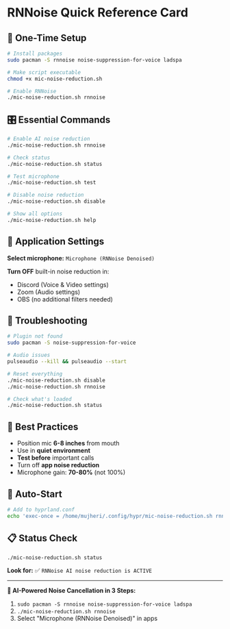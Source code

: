 # RNNoise Quick Reference Card

## 🚀 One-Time Setup
```bash
# Install packages
sudo pacman -S rnnoise noise-suppression-for-voice ladspa

# Make script executable
chmod +x mic-noise-reduction.sh

# Enable RNNoise
./mic-noise-reduction.sh rnnoise
```

## 🎛️ Essential Commands
```bash
# Enable AI noise reduction
./mic-noise-reduction.sh rnnoise

# Check status
./mic-noise-reduction.sh status

# Test microphone
./mic-noise-reduction.sh test

# Disable noise reduction
./mic-noise-reduction.sh disable

# Show all options
./mic-noise-reduction.sh help
```

## 📱 Application Settings
**Select microphone:** `Microphone (RNNoise Denoised)`

**Turn OFF** built-in noise reduction in:
- Discord (Voice & Video settings)
- Zoom (Audio settings)
- OBS (no additional filters needed)

## 🔧 Troubleshooting
```bash
# Plugin not found
sudo pacman -S noise-suppression-for-voice

# Audio issues
pulseaudio --kill && pulseaudio --start

# Reset everything
./mic-noise-reduction.sh disable
./mic-noise-reduction.sh rnnoise

# Check what's loaded
./mic-noise-reduction.sh status
```

## 🎯 Best Practices
- Position mic **6-8 inches** from mouth
- Use in **quiet environment**
- **Test before** important calls
- Turn off **app noise reduction**
- Microphone gain: **70-80%** (not 100%)

## 🔄 Auto-Start
```bash
# Add to hyprland.conf
echo 'exec-once = /home/mujheri/.config/hypr/mic-noise-reduction.sh rnnoise' >> ~/.config/hypr/hyprland.conf
```

## 📋 Status Check
```bash
./mic-noise-reduction.sh status
```
**Look for:** ✅ `RNNoise AI noise reduction is ACTIVE`

---
**🎤 AI-Powered Noise Cancellation in 3 Steps:**
1. `sudo pacman -S rnnoise noise-suppression-for-voice ladspa`
2. `./mic-noise-reduction.sh rnnoise`
3. Select "Microphone (RNNoise Denoised)" in apps 